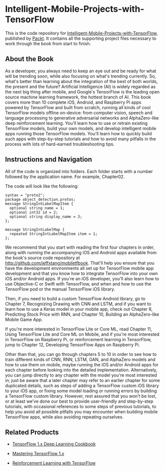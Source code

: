 # Intelligent-Mobile-Projects-with-TensorFlow
This is the code repository for [Intelligent-Mobile-Projects-with-TensorFlow](https://www.packtpub.com/application-development/intelligent-mobile-projects-tensorflow), published by [Packt](https://www.packtpub.com/?utm_source=github). It contains all the supporting project files necessary to work through the book from start to finish.
## About the Book
As a developer, you always need to keep an eye out and be ready for what will be trending soon, while also focusing on what's trending currently. So, what's better than learning about the integration of the best of both worlds, the present and the future? Artificial Intelligence (AI) is widely regarded as the next big thing after mobile, and Google's TensorFlow is the leading open source machine learning framework, the hottest branch of AI. This book covers more than 10 complete iOS, Android, and Raspberry Pi apps powered by TensorFlow and built from scratch, running all kinds of cool TensorFlow models offline on-device: from computer vision, speech and language processing to generative adversarial networks and AlphaZero-like deep reinforcement learning. You’ll learn how to use or retrain existing TensorFlow models, build your own models, and develop intelligent mobile apps running those TensorFlow models. You'll learn how to quickly build such apps with step-by-step tutorials and how to avoid many pitfalls in the process with lots of hard-earned troubleshooting tips.

## Instructions and Navigation
All of the code is organized into folders. Each folder starts with a number followed by the application name. For example, Chapter02.



The code will look like the following:
```
syntax = "proto2";
package object_detection.protos;
message StringIntLabelMapItem {
  optional string name = 1;
  optional int32 id = 2;
  optional string display_name = 3;
};

message StringIntLabelMap {
  repeated StringIntLabelMapItem item = 1;
};
```

We recommend that you start with reading the first four chapters in order, along with running the accompanying iOS and Android apps available from the book's source code repository at http://github.com/jeffxtang/mobiletfbook. That'll help you ensure that you have the development environments all set up for TensorFlow mobile app development and that you know how to integrate TensorFlow into your own iOS and/or Android apps. If you're an iOS developer, you'll also learn how to use Objective-C or Swift with TensorFlow, and when and how to use the TensorFlow pod or the manual TensorFlow iOS library.



Then, if you need to build a custom TensorFlow Android library, go to Chapter 7, Recognizing Drawing with CNN and LSTM, and if you want to learn how to use a Keras model in your mobile app, check out Chapter 8, Predicting Stock Price with RNN, and Chapter 10, Building an AlphaZero-like Mobile Game App.

If you're more interested in TensorFlow Lite or Core ML, read Chapter 11, Using TensorFlow Lite and Core ML on Mobile, and if you're most interested in TensorFlow on Raspberry Pi, or reinforcement learning in TensorFlow, jump to Chapter 12, Developing TensorFlow Apps on Raspberry Pi.

Other than that, you can go through chapters 5 to 10 in order to see how to train different kinds of CNN, RNN, LSTM, GAN, and AlphaZero models and how to use them on mobile, maybe running the iOS and/or Android apps for each chapter before looking into the detailed implementation. Alternatively, you can jump directly to any chapter with the model you're most interested in; just be aware that a later chapter may refer to an earlier chapter for some duplicated details, such as steps of adding a TensorFlow custom iOS library to your iOS app, or fixing some model loading or running errors by building a TensorFlow custom library. However, rest assured that you won't be lost, or at least we've done our best to provide user-friendly and step-by-step tutorials, with occasional references to some steps of previous tutorials, to help you avoid all possible pitfalls you may encounter when building mobile TensorFlow apps, while also avoiding repeating ourselves.

## Related Products
* [TensorFlow 1.x Deep Learning Cookbook](https://www.packtpub.com/big-data-and-business-intelligence/tensorflow-1x-deep-learning-cookbook)

* [Mastering TensorFlow 1.x](https://www.packtpub.com/big-data-and-business-intelligence/mastering-tensorflow-1x)

* [Reinforcement Learning with TensorFlow](https://www.packtpub.com/big-data-and-business-intelligence/reinforcement-learning-tensorflow)
